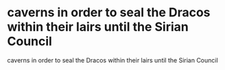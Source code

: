 # caverns in order to seal the Dracos within their lairs until the Sirian Council

caverns in order to seal the Dracos within their lairs until the Sirian Council